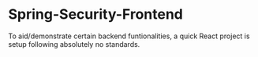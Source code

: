 # Spring-Security-Frontend
To aid/demonstrate certain backend funtionalities, a quick React project is setup following absolutely no standards.
